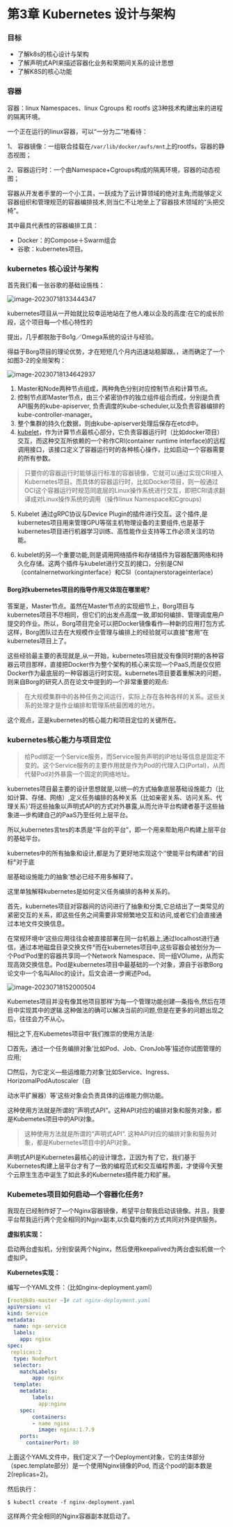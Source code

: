 # 第3章 Kubernetes 设计与架构

### 目标

- 了解k8s的核心设计与架构
- 了解声明式API来描述容器化业务和荣期间关系的设计思想
- 了解K8S的核心功能

### 容器

容器：linux Namespaces、linux Cgroups 和 rootfs 这3种技术构建出来的进程的隔离环境。

一个正在运行的linux容器，可以“一分为二”地看待：

1、 容器镜像：一组联合挂载在`/var/lib/docker/aufs/mnt`上的rootfs，容器的静态视图；

2、容器运行时：一个由Namespace+Cgroups构成的隔离环境，容器的动态视图；



容器从开发者手里的一个小工具，一跃成为了云计算领域的绝对主角;而能够定义容器组织和管理规范的容器编排技术,则当仁不让地坐上了容器技术领域的“头把交椅”。

其中最具代表性的容器编排工具： 

- Docker：的Compose＋Swarm组合
- 谷歌：kubernetes项目。

### kubernetes 核心设计与架构

首先我们看一张谷歌的基础设施栈：

![image-20230718133444347](C:\Users\Jo_ch\AppData\Roaming\Typora\typora-user-images\image-20230718133444347.png)

kubernetes项目从一开始就比较幸运地站在了他人难以企及的高度:在它的成长阶段，这个项目每—个核心特性的

提出，几乎都脱胎于Bo1g／Omega系统的设计与经验。

得益于Borg项目的理论优势，才在短短几个月内迅速站稳脚跟。，进而确定了一个如图3-2的全局架构：

![image-20230718134642937](./imgs/image-20230718134642937.png)

1. Master和Node两种节点组成，两种角色分别对应控制节点和计算节点。
2. 控制节点即Master节点，由三个紧密协作的独立组件组合而成，分别是负责API服务的kube-apiserver, 负责调度的kube-scheduler,以及负责容器编排的kube-controller-manager。
3. 整个集群的持久化数据，则由kube-apiserver处理后保存在etcd中。
4. [kubelet](./名词解释：kubelet.md)，作为计算节点最核心部分，它负责容器运行时（比如docker项目）交互，而这种交互所依赖的一个称作CRI(container runtime interface)的远程调用接口，该接口定义了容器运行时的各种核心操作，比如启动一个容器需要的所有参数。

> 只要你的容器运行时能够运行标准的容器镜像，它就可以通过实现CRI接入Kubernetes项目。而具体的容器运行时，比如Docker项目，则一般通过OCI这个容器运行时规范同底层的Linux操作系统进行交互，即把CRI请求翻译成对Linux操作系统的调用（操作linux Namespace和Cgroups) 

5. Kubelet 通过gRPC协议与Device Plugin的插件进行交互。这个插件,是kubernetes项目用来管理GPU等宿主机物理设备的主要组件,也是基于kubernetes项目进行机器学习训练、高性能作业支持等工作必须关注的功能。

6. kubelet的另—个重要功能,则是调用网络插件和存储插件为容器配置网络和持久化存储。这两个插件与kubelet进行交互的接口，分别是CNI（contalnernetworkinginterface）和CSI（contajnerstorageinterlace）

   

#### **Borg对kubernetes项目的指导作用又体现在哪里呢?**

答案是，Master节点。虽然在Master节点的实现细节上，Borg项目与kubernetes项目不尽相同，但它们的出发点高度一致,即如何编排、管理调度用户提交的作业。所以，Borg项目完全可以把Docker镜像看作—种新的应用打包方式.这样，Borg团队过去在大规模作业管理与编排上的经验就可以直接“套用”在kubernetes项目上了。

这些经验最主要的表现就是,从一开始，kubernetes项目就没有像同时期的各种容器云项目那样，直接把Docker作为整个架构的核心来实现—个PaaS,而是仅仅把Docker作为最底层的一种容器运行时实现。kubernetes项目要着重解决的问题，则来自Borg的研究人员在论文中提到的—个非常重要的观点:

> 在大规模集群中的各种任务之间运行，实际上存在各种各样的关系。这些关系的处理才是作业编排和管理系统最困难的地方。

这个观点，正是kubernetes的核心能力和项目定位的关键所在。



### kubernetes核心能力与项目定位 

> 给Pod绑定一个Service服务，而Service服务声明的IP地址等信息是固定不变的。这个Service服务的主要作用就是作为Pod的代理入口(Portal)，从而代替Pod对外暴露一个固定的网络地址。



kubernetes项目最主要的设计思想就是,以统—的方式抽象底层基础设施能力（比如计算、存储、网络）,定义任务编排的各种关系（比如亲密关系、访问关系、代理关系）’将这些抽象以声明式API的方式对外暴露,从而允许平台构建者基于这些抽象进—步构建自己的PaaS乃至任何上层平台。

所以,kubernetes言tes的本质是“平台的平台”，即一个用来帮助用户构建上层平台的基础平台。

kubernetes中的所有抽象和设计,都是为了更好地实现这个‘‘使能平台构建者”的目标°对于底

层基础设施能力的抽象’想必已经不用多解释了。

这里单独解释kubernetes是如何定义任务编排的各种关系的。

首先，kubernetes项目对容器间的访问进行了抽象和分类,它总结出了一类常见的紧密交互的关系，即这些任务之间需要非常频繁地交互和访问,或者它们会直接通过本地文件交换信息。

在常规环境中’这些应用往往会被直接部署在同一台机器上,通过localhost进行通信，通过本地磁盘目录交换文件°而在kubernetes项目中,这些容器会被划分为—个Pod’Pod里的容器共享同—个Network Namespace、同一组VOlume，从而实现高效交换信息。Pod是kubernetes项目中最基础的—个对象，源自于谷歌Borg论文中一个名叫Alloc的设计。后文会进一步阐述Pod。

![image-20230718152000504](.\imgs\image-20230718152000504.png)



Kubemetes项目并没有像其他项目那样’为每—个管理功能创建—条指令,然后在项目中实现其中的逻辑.这种做法的确可以解决当前的问题,但是在更多的问题出现之后，往往会力不从心。

相比之下,在Kubemetes项目中’我们推崇的使用方法是:

□首先，通过一个任务编排对象’比如Pod、Job、CronJob等’描述你试图管理的应用;

□然后，为它定义—些运维能力对象’比如Service、Ingress、HorizomalPodAutoscaler（自

动水平扩展器）等’这些对象会负责具体的运维能力侧功能。

这种使用方法就是所谓的‘‘声明式API”。这种API对应的编排对象和服务对象，都是Kubemetes项目中的API对象。

> 这种使用方法就是所谓的“声明式API”. 这种API对应的编排对象和服务对象，都是Kubernetes项目中的API对象。

声明式API是Kubernetes最核心的设计理念，正因为有了它，我们基于Kubernetes构建上层平台才有了一致的编程范式和交互编程界面，才使得今天整个云原生生态中诞生了如此多的Kubernetes插件能力和扩展。

### Kubemetes项目如何启动—个容器化任务?

我现在已经制作好了—个Nginx容器镜像，希望平台帮我启动该镜像。并且，我要平台帮我运行两个完全相同的Ngjnx副本,以负载均衡的方式共同对外提供服务。

**虚拟机实现：**

启动两台虚拟机，分别安装两个Nginx，然后使用keepalived为两台虚拟机做一个虚拟IP。

**Kubernetes实现：**

编写一个YAML文件：（比如nginx-deployment.yaml）

```yaml
[root@k8s-master ~]# cat nginx-deployment.yaml
apiVersion: v1
kind: Service
metadata:
  name: ngx-service
  labels:
    app: nginx
spec:
 replicas:2
  type: NodePort
  selector:
  	matchLabels:
    	app: nginx
  template:
  	metadata:
  		labels:
  		  app:nginx 
    spec:
    	containers:
    	- name nginx
    	  image: nginx:1.7.9
    ports:
      containerPort: 80
```

上面这个YAML文件中，我们定义了一个Deployment对象，它的主体部分（spec.template部分）是一个使用Nginx镜像的Pod, 而这个pod的副本数是2(replicas=2)。

然后执行：

```
$ kubectl create -f nginx-deployment.yaml
```

这样两个完全相同的Nginx容器副本就启动了。




